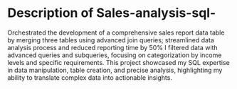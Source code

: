 # Description of Sales-analysis-sql-
Orchestrated the development of a comprehensive sales report data table by merging three tables using advanced join queries; streamlined data analysis process and reduced reporting time by 50% I filtered data with advanced queries and subqueries, focusing on categorization by income levels and specific requirements. This project showcased my SQL expertise in data manipulation, table creation, and precise analysis, highlighting my ability to translate complex data into actionable insights.
